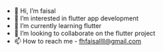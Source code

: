 - 👋 Hi, I’m faisal
- 👀 I’m interested in flutter app development
- 🌱 I’m currently learning flutter
- 💞️ I’m looking to collaborate on the flutter project
- 📫 How to reach me - fhfaisallll@gmail.com

<!---
fhfaisal/fhfaisal is a ✨ special ✨ repository because its `README.md` (this file) appears on your GitHub profile.
You can click the Preview link to take a look at your changes.
--->

